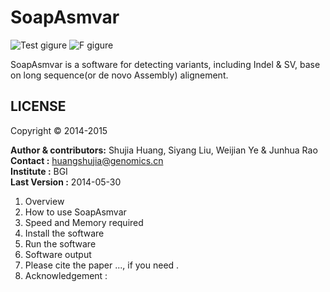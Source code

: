 SoapAsmvar
==========
![Test gigure](http://img01.36krcnd.com/thumbs/w_720/h_480/wp-content/uploads/2011/11/github-profile1.png)
![F gigure](http://h.hiphotos.baidu.com/image/w%3D310/sign=618e3b7948ed2e73fce9802db703a16d/42166d224f4a20a411d7e83a92529822730ed006.jpg)

SoapAsmvar is a software for detecting variants, including Indel & SV, base on long sequence(or de novo Assembly) alignement.

LICENSE 
--------
Copyright &copy; 2014-2015

__Author & contributors:__ Shujia Huang, Siyang Liu, Weijian Ye & Junhua Rao <br/>
__Contact              :__ huangshujia@genomics.cn <br/>
__Institute            :__ BGI                     <br/>
__Last Version         :__ 2014-05-30              <br/>

1. Overview
2. How to use SoapAsmvar
3. Speed and Memory required
4. Install the software
5. Run the software
6. Software output 
7. Please cite the paper ..., if you need .
8. Acknowledgement :

